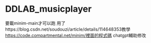 # DDLAB_musicplayer
要載minim-main才可以跑
用了https://blog.csdn.net/soudouzi/article/details/114648353教學
https://code.compartmental.net/minim/裡面的程式碼
chatgpt輔助修改
